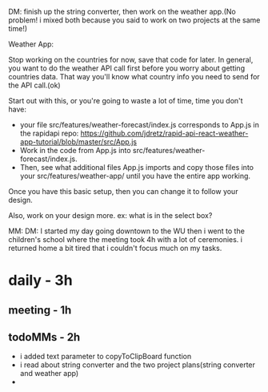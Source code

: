 DM: finish up the string converter, then work on the weather app.(No problem! i mixed both because you said to work on two projects at the same time!)

Weather App:

Stop working on the countries for now, save that code for later. In general, you want to do the weather API call first before you worry about getting countries data. That way you'll know what country info you need to send for the API call.(ok)

Start out with this, or you're going to waste a lot of time, time you don't have:
* your file src/features/weather-forecast/index.js corresponds to App.js in the rapidapi repo: https://github.com/jdretz/rapid-api-react-weather-app-tutorial/blob/master/src/App.js 
* Work in the code from App.js into src/features/weather-forecast/index.js. 
* Then, see what additional files App.js imports and copy those files into your src/features/weather-app/ until you have the entire app working.


Once you have this basic setup, then you can change it to follow your design.

Also, work on your design more. ex: what is in the select box?

MM: DM: I started my day going downtown to the WU then i went to the children's school where the meeting took 4h with a lot of ceremonies. i returned home a bit tired that i couldn't focus much on my tasks.
# daily - 3h

## meeting - 1h

## todoMMs - 2h
* i added text parameter to copyToClipBoard function
* i read about string converter and the two project plans(string converter and weather app)
* 

